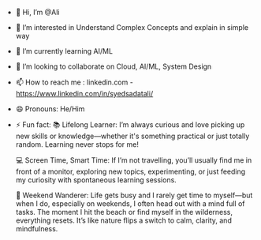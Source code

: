 - 👋 Hi, I’m @Ali
- 👀 I’m interested in Understand Complex Concepts and explain in simple way
- 🌱 I’m currently learning AI/ML
- 💞️ I’m looking to collaborate on Cloud, AI/ML, System Design
- 📫 How to reach me : linkedin.com - https://www.linkedin.com/in/syedsadatali/
- 😄 Pronouns: He/Him
- ⚡ Fun fact: 
  📚 Lifelong Learner: I’m always curious and love picking up new skills or knowledge—whether it's something practical or just totally random. Learning never stops for me!

  💻 Screen Time, Smart Time: If I’m not travelling, you’ll usually find me in front of a monitor, exploring new topics, experimenting, or just feeding my curiosity with spontaneous learning sessions.

  🌊 Weekend Wanderer: Life gets busy and I rarely get time to myself—but when I do, especially on weekends, I often head out with a mind full of tasks. The moment I hit the beach or find myself in the wilderness, everything resets. It’s like nature flips a switch to calm, clarity, and mindfulness.

<!---
sadatnedusa/sadatnedusa is a ✨ special ✨ repository because its `README.md` (this file) appears on your GitHub profile.
You can click the Preview link to take a look at your changes.
--->
